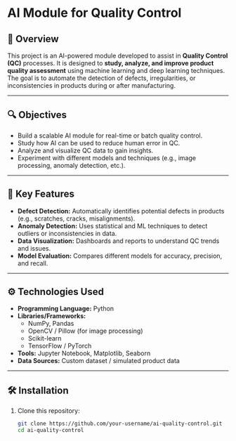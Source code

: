 # AI Module for Quality Control

## 📌 Overview

This project is an AI-powered module developed to assist in **Quality Control (QC)** processes. It is designed to **study, analyze, and improve product quality assessment** using machine learning and deep learning techniques. The goal is to automate the detection of defects, irregularities, or inconsistencies in products during or after manufacturing.

---

## 🔍 Objectives

- Build a scalable AI module for real-time or batch quality control.
- Study how AI can be used to reduce human error in QC.
- Analyze and visualize QC data to gain insights.
- Experiment with different models and techniques (e.g., image processing, anomaly detection, etc.).

---

## 🧠 Key Features

- **Defect Detection:** Automatically identifies potential defects in products (e.g., scratches, cracks, misalignments).
- **Anomaly Detection:** Uses statistical and ML techniques to detect outliers or inconsistencies in data.
- **Data Visualization:** Dashboards and reports to understand QC trends and issues.
- **Model Evaluation:** Compares different models for accuracy, precision, and recall.

---

## ⚙️ Technologies Used

- **Programming Language:** Python
- **Libraries/Frameworks:** 
  - NumPy, Pandas
  - OpenCV / Pillow (for image processing)
  - Scikit-learn
  - TensorFlow / PyTorch
- **Tools:** Jupyter Notebook, Matplotlib, Seaborn
- **Data Sources:** Custom dataset / simulated product data

---

## 🛠️ Installation

1. Clone this repository:
   ```bash
   git clone https://github.com/your-username/ai-quality-control.git
   cd ai-quality-control
